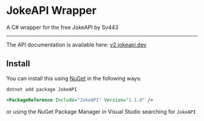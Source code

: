 # JokeAPI Wrapper

A C# wrapper for the free JokeAPI by Sv443

---

The API documentation is available here: 
[v2.jokeapi.dev](https://v2.jokeapi.dev)

## Install

You can install this using [NuGet](https://www.nuget.org/packages/JokeAPI/) 
in the following ways:

```dotnet
dotnet add package JokeAPI
```

```xml
<PackageReference Include="JokeAPI" Version="1.1.0" />
```

or using the NuGet Package Manager in Visual Studio searching for ```JokeAPI```
